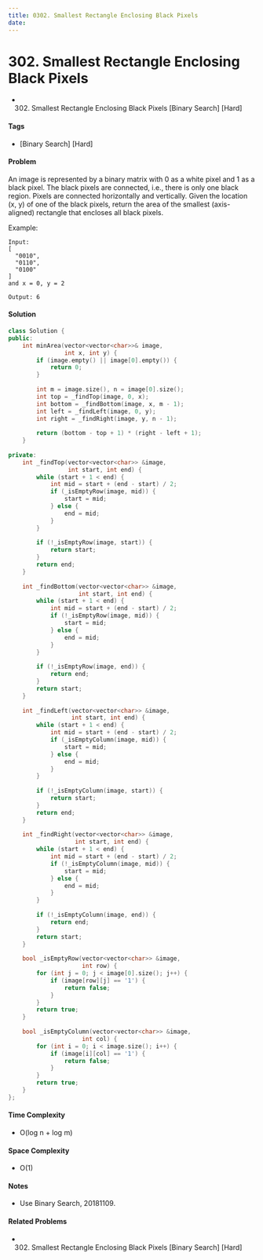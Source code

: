 ```yaml
---
title: 0302. Smallest Rectangle Enclosing Black Pixels
date: 
---
```


# 302. Smallest Rectangle Enclosing Black Pixels
- 302. Smallest Rectangle Enclosing Black Pixels [Binary Search] [Hard]

#### Tags
- [Binary Search] [Hard]

#### Problem
An image is represented by a binary matrix with 0 as a white pixel and 1 as a black pixel. The black pixels are connected, i.e., there is only one black region. Pixels are connected horizontally and vertically. Given the location (x, y) of one of the black pixels, return the area of the smallest (axis-aligned) rectangle that encloses all black pixels.

Example:

    Input:
    [
      "0010",
      "0110",
      "0100"
    ]
    and x = 0, y = 2

    Output: 6

#### Solution
``` C++
class Solution {
public:
    int minArea(vector<vector<char>>& image, 
                int x, int y) {
        if (image.empty() || image[0].empty()) {
            return 0;
        }
        
        int m = image.size(), n = image[0].size();
        int top = _findTop(image, 0, x);
        int bottom = _findBottom(image, x, m - 1);
        int left = _findLeft(image, 0, y);
        int right = _findRight(image, y, n - 1);
        
        return (bottom - top + 1) * (right - left + 1);
    }
    
private:
    int _findTop(vector<vector<char>> &image, 
                 int start, int end) {
        while (start + 1 < end) {
            int mid = start + (end - start) / 2;
            if (_isEmptyRow(image, mid)) {
                start = mid;
            } else {
                end = mid;
            }
        }
        
        if (!_isEmptyRow(image, start)) {
            return start;
        }
        return end;
    }
    
    int _findBottom(vector<vector<char>> &image, 
                    int start, int end) {
        while (start + 1 < end) {
            int mid = start + (end - start) / 2;
            if (!_isEmptyRow(image, mid)) {
                start = mid;
            } else {
                end = mid;
            }
        }
        
        if (!_isEmptyRow(image, end)) {
            return end;
        }
        return start;
    }
    
    int _findLeft(vector<vector<char>> &image, 
                  int start, int end) {
        while (start + 1 < end) {
            int mid = start + (end - start) / 2;
            if (_isEmptyColumn(image, mid)) {
                start = mid;
            } else {
                end = mid;
            }
        }
        
        if (!_isEmptyColumn(image, start)) {
            return start;
        }
        return end;
    }
    
    int _findRight(vector<vector<char>> &image, 
                   int start, int end) {
        while (start + 1 < end) {
            int mid = start + (end - start) / 2;
            if (!_isEmptyColumn(image, mid)) {
                start = mid;
            } else {
                end = mid;
            }
        }
        
        if (!_isEmptyColumn(image, end)) {
            return end;
        }
        return start;
    }
    
    bool _isEmptyRow(vector<vector<char>> &image, 
                     int row) {
        for (int j = 0; j < image[0].size(); j++) {
            if (image[row][j] == '1') {
                return false;
            }
        }
        return true;
    }
    
    bool _isEmptyColumn(vector<vector<char>> &image, 
                     int col) {
        for (int i = 0; i < image.size(); i++) {
            if (image[i][col] == '1') {
                return false;
            }
        }
        return true;
    }
};
```

#### Time Complexity
- O(log n + log m)

#### Space Complexity
- O(1)

#### Notes
- Use Binary Search, 20181109.

#### Related Problems
- 302. Smallest Rectangle Enclosing Black Pixels [Binary Search] [Hard]
